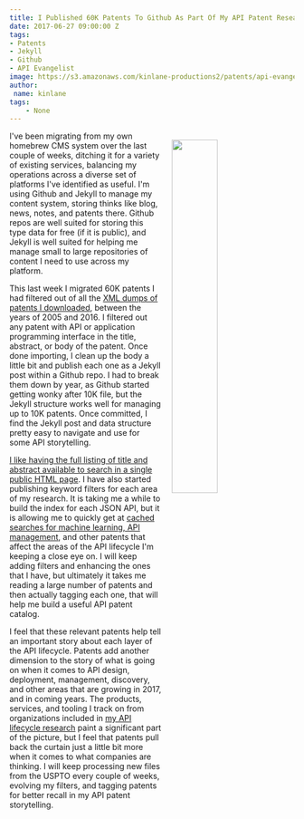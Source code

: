 ```yaml
---
title: I Published 60K Patents To Github As Part Of My API Patent Research
date: 2017-06-27 09:00:00 Z
tags:
- Patents
- Jekyll
- Github
- API Evangelist
image: https://s3.amazonaws.com/kinlane-productions2/patents/api-evangelist-patent-listing-screenshot.png
author:
 name: kinlane
tags:
    - None
---
```

<p><a href="http://patents.apievangelist.com/#Patents"><img src="https://s3.amazonaws.com/kinlane-productions2/patents/api-evangelist-patent-listing-screenshot.png" align="right" width="40%" style="padding: 15px;" /></a></p>I've been migrating from my own homebrew CMS system over the last couple of weeks, ditching it for a variety of existing services, balancing my operations across a diverse set of platforms I've identified as useful. I'm using Github and Jekyll to manage my content system, storing thinks like blog, news, notes, and patents there. Github repos are well suited for storing this type data for free (if it is public), and Jekyll is well suited for helping me manage small to large repositories of content I need to use across my platform.

This last week I migrated 60K patents I had filtered out of all the [XML dumps of patents I downloaded](http://patents.reedtech.com/pgrbft.php), between the years of 2005 and 2016. I filtered out any patent with API or application programming interface in the title, abstract, or body of the patent. Once done importing, I clean up the body a little bit and publish each one as a Jekyll post within a Github repo. I had to break them down by year, as Github started getting wonky after 10K file, but the Jekyll structure works well for managing up to 10K patents. Once committed, I find the Jekyll post and data structure pretty easy to navigate and use for some API storytelling.

[I like having the full listing of title and abstract available to search in a single public HTML page](http://patents.apievangelist.com/#Patents). I have also started publishing keyword filters for each area of my research. It is taking me a while to build the index for each JSON API, but it is allowing me to quickly get at [cached searches for machine learning, API management](http://patents.apievangelist.com/#Patents), and other patents that affect the areas of the API lifecycle I'm keeping a close eye on. I will keep adding filters and enhancing the ones that I have, but ultimately it takes me reading a large number of patents and then actually tagging each one, that will help me build a useful API patent catalog.

I feel that these relevant patents help tell an important story about each layer of the API lifecycle. Patents add another dimension to the story of what is going on when it comes to API design, deployment, management, discovery, and other areas that are growing in 2017, and in coming years. The products, services, and tooling I track on from organizations included in [my API lifecycle research](http://apievangelist.com/api-lifecycle/) paint a significant part of the picture, but I feel that patents pull back the curtain just a little bit more when it comes to what companies are thinking. I will keep processing new files from the USPTO every couple of weeks, evolving my filters, and tagging patents for better recall in my API patent storytelling.
